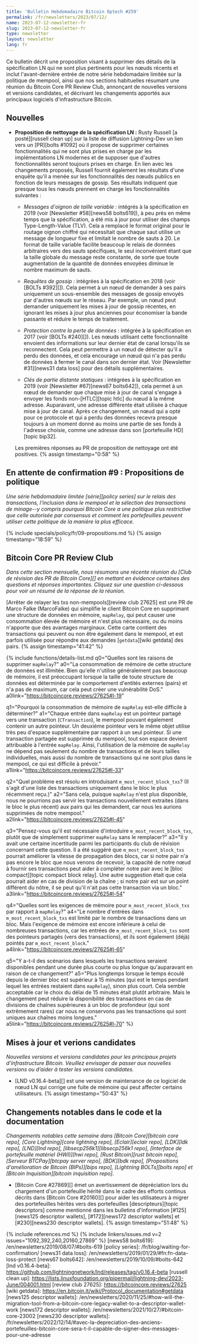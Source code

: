 ```yaml
---
title: 'Bulletin Hebdomadaire Bitcoin Optech #259'
permalink: /fr/newsletters/2023/07/12/
name: 2023-07-12-newsletter-fr
slug: 2023-07-12-newsletter-fr
type: newsletter
layout: newsletter
lang: fr
---
```

Ce bulletin décrit une proposition visant à supprimer des détails de la spécification LN qui ne sont plus pertinents pour les
nœuds récents et inclut l'avant-dernière entrée de notre série hebdomadaire limitée sur la politique de mempool, ainsi que nos
sections habituelles résumant une réunion du Bitcoin Core PR Review Club, annonçant de nouvelles versions et versions candidates,
et décrivant les changements apportés aux principaux logiciels d'infrastructure Bitcoin.

## Nouvelles

- **Proposition de nettoyage de la spécification LN :** Rusty Russell [a posté][russell clean up] sur la liste de diffusion
  Lightning-Dev un lien vers un [PR][bolts #1092] où il propose de supprimer certaines fonctionnalités qui ne sont plus
  prises en charge par les implémentations LN modernes et de supposer que d'autres fonctionnalités seront toujours prises en charge.
  En lien avec les changements proposés, Russell fournit également les résultats d'une enquête qu'il a menée sur les fonctionnalités
  des nœuds publics en fonction de leurs messages de gossip. Ses résultats indiquent que presque tous les nœuds prennent en charge
  les fonctionnalités suivantes :

  - *Messages d'oignon de taille variable :* intégrés à la spécification en 2019
    (voir [Newsletter #58][news58 bolts619]), à peu près en même temps que la spécification, a été mis à jour pour utiliser des
    champs Type-Length-Value (TLV). Cela a remplacé le format original pour le routage oignon chiffré qui nécessitait que chaque
    saut utilise un message de longueur fixe et limitait le nombre de sauts à 20. Le format de taille variable facilite beaucoup le
    relais de données arbitraires vers des sauts spécifiques, le seul inconvénient étant que la taille globale du message reste
    constante, de sorte que toute augmentation de la quantité de données envoyées diminue le nombre maximum de sauts.

  - *Requêtes de gossip :* intégrées à la spécification en 2018 (voir [BOLTs #392][]).
    Cela permet à un nœud de demander à ses pairs uniquement un sous-ensemble des messages de gossip envoyés par d'autres nœuds sur
    le réseau. Par exemple, un nœud peut demander uniquement les mises à jour de gossip récentes, en ignorant les mises à jour plus
    anciennes pour économiser la bande passante et réduire le temps de traitement.

  - *Protection contre la perte de données :* intégrée à la spécification en 2017 (voir [BOLTs #240][]).
    Les nœuds utilisant cette fonctionnalité envoient des informations sur leur dernier état de canal lorsqu'ils se reconnectent.
    Cela peut permettre à un nœud de détecter qu'il a perdu des données, et cela encourage un nœud qui n'a pas perdu de données à
    fermer le canal dans son dernier état. Voir [Newsletter #31][news31 data loss] pour des détails supplémentaires.

  - *Clés de partie distante statiques :* intégrées à la spécification en 2019
    (voir [Newsletter #67][news67 bolts642]), cela permet à un nœud de demander que chaque mise à jour de canal s'engage à envoyer
    les fonds non-[HTLC][topic htlc] du nœud à la même adresse. Auparavant, une adresse différente était utilisée à chaque mise à
    jour de canal. Après ce changement, un nœud qui a opté pour ce protocole et qui a perdu des données recevra presque toujours à
    un moment donné au moins une partie de ses fonds à l'adresse choisie, comme une adresse dans son [portefeuille HD][topic bip32].

  Les premières réponses au PR de proposition de nettoyage ont été positives. {% assign timestamp="0:58" %}

## En attente de confirmation #9 : Propositions de politique

_Une série hebdomadaire limitée [série][policy series] sur le relais des transactions, l'inclusion dans le mempool et la sélection
des transactions de minage--y compris pourquoi Bitcoin Core a une politique plus restrictive que celle autorisée par consensus et
comment les portefeuilles peuvent utiliser cette politique de la manière la plus efficace._

{% include specials/policy/fr/09-propositions.md %} {% assign timestamp="18:59" %}

## Bitcoin Core PR Review Club

*Dans cette section mensuelle, nous résumons une récente réunion du [Club de révision des PR de Bitcoin Core][]
en mettant en évidence certaines des questions et réponses importantes. Cliquez sur
une question ci-dessous pour voir un résumé de la réponse de la réunion.*

[Arrêter de relayer les txs non-mempools][review club 27625]
est une PR de Marco Falke (MarcoFalke) qui simplifie le client Bitcoin Core
en supprimant une structure de données en mémoire, `mapRelay`, qui peut
causer une consommation élevée de mémoire et n'est plus nécessaire, ou du moins
n'apporte que des avantages marginaux.
Cette carte contient des transactions qui peuvent ou non être également dans le mempool,
et est parfois utilisée pour répondre aux demandes [`getdata`][wiki getdata] des pairs. {% assign timestamp="41:42" %}

{% include functions/details-list.md
  q0="Quelles sont les raisons de supprimer `mapRelay`?"
  a0="La consommation de mémoire de cette structure de données est illimitée.
      Bien qu'elle n'utilise généralement pas beaucoup de mémoire, il est préoccupant lorsque
      la taille de toute structure de données est déterminée par le comportement
      d'entités externes (pairs) et n'a pas de maximum, car cela peut créer
      une vulnérabilité DoS."
  a0link="https://bitcoincore.reviews/27625#l-19"

  q1="Pourquoi la consommation de mémoire de `mapRelay` est-elle difficile à déterminer?"
  a1="Chaque entrée dans `mapRelay` est un pointeur partagé vers une transaction
      (`CTransaction`), le mempool pouvant également contenir un autre pointeur.
      Un deuxième pointeur vers le même objet utilise très peu d'espace supplémentaire
      par rapport à un seul pointeur.
      Si une transaction partagée est supprimée du mempool,
      tout son espace devient attribuable à l'entrée `mapRelay`.
      Ainsi, l'utilisation de la mémoire de `mapRelay` ne dépend pas seulement du nombre
      de transactions et de leurs tailles individuelles, mais aussi du nombre
      de transactions qui ne sont plus dans le mempool, ce qui est difficile
      à prévoir."
  a1link="https://bitcoincore.reviews/27625#l-33"

  q2="Quel problème est résolu en introduisant `m_most_recent_block_txs`?
      (Il s'agit d'une liste des transactions uniquement dans le bloc le plus récemment reçu.)"
  a2="Sans cela, puisque `mapRelay` n'est plus disponible, nous ne pourrions pas
      servir les transactions nouvellement extraites (dans le bloc le plus récent)
      aux pairs qui les demandent, car nous les aurions supprimées de
      notre mempool."
  a2link="https://bitcoincore.reviews/27625#l-45"

  q3="Pensez-vous qu'il est nécessaire d'introduire `m_most_recent_block_txs`,
      plutôt que de simplement supprimer `mapRelay` sans le remplacer?"
  a3="Il y avait une certaine incertitude parmi les participants du club de révision concernant cette question.
      Il a été suggéré que `m_most_recent_block_txs` pourrait améliorer la vitesse de propagation des blocs,
      car si notre pair n'a pas encore le bloc que nous venons de recevoir, la capacité de notre nœud à fournir ses transactions
      peut aider à compléter notre pair avec le [bloc compact][topic compact block relay].
      Une autre suggestion était que cela pourrait aider en cas de division de la chaîne ;
      si notre pair est sur un point différent du nôtre, il se peut qu'il n'ait pas cette
      transaction via un bloc."
  a3link="https://bitcoincore.reviews/27625#l-54"

  q4="Quelles sont les exigences de mémoire pour `m_most_recent_block_txs`
      par rapport à `mapRelay`?"
  a4="Le nombre d'entrées dans `m_most_recent_block_txs` est limité par
      le nombre de transactions dans un bloc. Mais l'exigence de mémoire
      est encore inférieure à celui de nombreuses transactions, car les entrées
      de `m_most_recent_block_txs` sont des pointeurs partagés (vers des transactions), et ils sont
      également (déjà) pointés par `m_most_recent_block`."
  a4link="https://bitcoincore.reviews/27625#l-65"

  q5="Y a-t-il des scénarios dans lesquels les transactions seraient disponibles
      pendant une durée plus courte ou plus longue qu'auparavant en raison de ce changement?"
  a5="Plus longtemps lorsque le temps écoulé depuis le dernier bloc est supérieur à 15 minutes
      (qui est le temps pendant lequel les entrées restaient dans `mapRelay`), sinon plus court.
      Cela semble acceptable car le choix du délai de 15 minutes était plutôt arbitraire.
      Mais le changement peut réduire la disponibilité des transactions en cas de
      divisions de chaînes supérieures à un bloc de profondeur (qui sont extrêmement rares)
      car nous ne conservons pas les transactions qui sont uniques aux chaînes moins longues."
  a5link="https://bitcoincore.reviews/27625#l-70"
%}

## Mises à jour et verions candidates

*Nouvelles versions et versions candidates pour les principaux projets d’infrastructure
Bitcoin. Veuillez envisager de passer aux nouvelles versions ou d’aider à tester
les versions candidates.*

- [LND v0.16.4-beta][] est une version de maintenance de ce logiciel de nœud LN
  qui corrige une fuite de mémoire qui peut affecter certains utilisateurs. {% assign timestamp="50:43" %}

## Changements notables dans le code et la documentation

*Changements notables cette semaine dans [Bitcoin Core][bitcoin core repo], [Core
Lightning][core lightning repo], [Eclair][eclair repo], [LDK][ldk repo],
[LND][lnd repo], [libsecp256k1][libsecp256k1 repo], [Interface de portefeuille
matériel (HWI)][hwi repo], [Rust Bitcoin][rust bitcoin repo], [Serveur BTCPay][btcpay server repo],
[BDK][bdk repo], [Propositions d'amélioration de Bitcoin (BIPs)][bips repo], [Lightning BOLTs][bolts repo] et
[Bitcoin Inquisition][bitcoin inquisition repo].*

- [Bitcoin Core #27869][] émet un avertissement de dépréciation lors du chargement d'un
  portefeuille hérité dans le cadre des efforts continus décrits dans [Bitcoin Core #20160][]
  pour aider les utilisateurs à migrer des portefeuilles hérités vers des portefeuilles [descripteurs][topic descriptors]
  comme mentionné dans les bulletins d'information [#125][news125 descriptor wallets],
  [#172][news172 descriptor wallets] et [#230][news230 descriptor wallets]. {% assign timestamp="51:48" %}

{% include references.md %}
{% include linkers/issues.md v=2 issues="1092,392,240,20160,27869" %}
[news58 bolts619]: /en/newsletters/2019/08/07/#bolts-619
[policy series]: /fr/blog/waiting-for-confirmation/
[news31 data loss]: /en/newsletters/2019/01/29/#fn:fn-data-loss-protect
[news67 bolts642]: /en/newsletters/2019/10/09/#bolts-642
[lnd v0.16.4-beta]: https://github.com/lightningnetwork/lnd/releases/tag/v0.16.4-beta
[russell clean up]: https://lists.linuxfoundation.org/pipermail/lightning-dev/2023-June/004001.html
[review club 27625]: https://bitcoincore.reviews/27625
[wiki getdata]: https://en.bitcoin.it/wiki/Protocol_documentation#getdata
[news125 descriptor wallets]: /en/newsletters/2020/11/25/#how-will-the-migration-tool-from-a-bitcoin-core-legacy-wallet-to-a-descriptor-wallet-work
[news172 descriptor wallets]: /en/newsletters/2021/10/27/#bitcoin-core-23002
[news230 descriptor wallets]: /fr/newsletters/2022/12/14/#avec-la-depreciation-des-anciens-portefeuilles-bitcoin-core-sera-t-il-capable-de-signer-des-messages-pour-une-adresse
